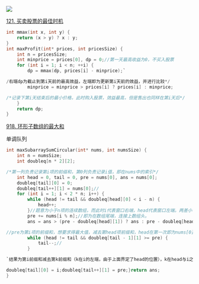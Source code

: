 

![](https://lalala1502.oss-cn-beijing.aliyuncs.com/%E5%B1%8F%E5%B9%95%E6%88%AA%E5%9B%BE%202024-04-17%20220119.png)

[121. 买卖股票的最佳时机](https://leetcode.cn/problems/best-time-to-buy-and-sell-stock/)

```c
int mmax(int x, int y) {
    return (x > y) ? x : y;
}
int maxProfit(int* prices, int pricesSize) {
    int n = pricesSize;
    int minprice = prices[0], dp = 0;//第一天最高收益为0，不买入股票
    for (int i = 1; i < n; ++i) {
        dp = mmax(dp, prices[i] - minprice);`

/右端dp为截止到第i天前的最高效益，左端即为更新第i天前的效益，并进行比较*/
        minprice = minprice > prices[i] ? prices[i] : minprice;

/*记录下第i天结束后的最小价格，此时购入股票，效益最高，但是售出也同样在第i天后*/
    }
    return dp;
}
```



[918. 环形子数组的最大和](https://leetcode.cn/problems/maximum-sum-circular-subarray/)

单调队列

```c
int maxSubarraySumCircular(int* nums, int numsSize) {
    int n = numsSize;
    int doubleq[n * 2][2];

/*第一列负责记录第i项的前缀和，第0列负责记录i值，即在nums中的索引*/
    int head = 0, tail = 0, pre = nums[0], ans = nums[0];
    doubleq[tail][0] = 0;
    doubleq[tail++][1] = nums[0];//
    for (int i = 1; i < 2 * n; i++) {
        while (head != tail && doubleq[head][0] < i - n) {
            head++;
        }//题意为小于n项的连续数组，而此时i代表窗口右端，head代表窗口左端。两差小于n即可。
        pre += nums[i % n];//即为在数组尾端，连接上数组头。
        ans = ans > (pre - doubleq[head][1]) ? ans : pre - doubleq[head][1];

//pre为第i项的前缀和，想要求得最大值，减去第head项前缀和，head在第一次即为nums[0]的值。
        while (head != tail && doubleq[tail - 1][1] >= pre) {
            tail--;//
        }

`结果为第i前缀和减去第k前缀和（k在i的左端，由于上面界定了head的位置），k在head与i之间，作为k减数，当k最小时，有结果尽可能地大。若队列不为空，此时有队尾元素小于或等于pre，便剔除tail元素，是因为pre对应的索引i大于队尾索引，在适用范围方面更宽泛，并且维护了单调队列中各个元素由小到大*/

doubleq[tail][0] = i;doubleq[tail++][1] = pre;}return ans;
}
```

